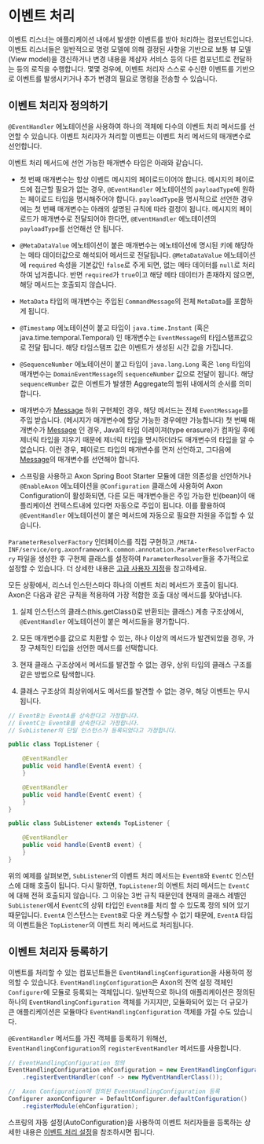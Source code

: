 이벤트 처리
===============

이벤트 리스너는 애플리케이션 내에서 발생한 이벤트를 받아 처리하는 컴포넌트입니다. 이벤트 리스너들은 일반적으로 명령 모델에 의해 결정된 사항을 기반으로 보통 뷰 모델(View model)을 갱신하거나 변경 내용을 제삼자 서비스 등의 다른 컴포넌트로 전달하는 등의 로직을 수행합니다. 몇몇 경우에, 이벤트 처리자 스스로 수신한 이벤트를 기반으로 이벤트를 발생시키거나 추가 변경의 필요로 명령을 전송할 수 있습니다.

이벤트 처리자 정의하기
-----------------------

`@EventHandler` 에노테이션을 사용하여 하나의 객체에 다수의 이벤트 처리 메서드를 선언할 수 있습니다. 이벤트 처리자가 처리할 이벤트는 이벤트 처리 메서드의 매개변수로 선언합니다.

이벤트 처리 메서드에 선언 가능한 매개변수 타입은 아래와 같습니다.

* 첫 번째 매개변수는 항상 이벤트 메시지의 페이로드이어야 합니다. 메시지의 페이로드에 접근할 필요가 없는 경우, `@EventHandler` 에노테이션의 `payloadType`에 원하는 페이로드 타입을 명시해주어야 합니다. `payloadType`을 명시적으로 선언한 경우에는 첫 번째 매개변수는 아래의 설명된 규칙에 따라 결정이 됩니다. 메시지의 페이로드가 매개변수로 전달되어야 한다면, `@EventHandler` 에노테이션의 `payloadType`를 선언해선 안 됩니다.

* `@MetaDataValue` 에노테이션이 붙은 매개변수는 에노테이션에 명시된 키에 해당하는 메타 데이터값으로 해석되어 메서드로 전달됩니다. `@MetaDataValue` 에노테이션에 `required` 속성을 기본값인 `false`로 주게 되면, 없는 메타 데이터를 `null`로 처리하여 넘겨줍니다. 반면 `required`가 `true`이고 해당 메타 데이터가 존재하지 않으면, 해당 메서드는 호출되지 않습니다.

* `MetaData` 타입의 매개변수는 주입된 `CommandMessage`의 전체 `MetaData`를 포함하게 됩니다.

* `@Timestamp` 에노테이션이 붙고 타입이 `java.time.Instant` (혹은 java.time.temporal.Temporal) 인 매개변수는 `EventMessage`의 타임스탬프값으로 전달 됩니다. 해당 타임스탬프 값은 이벤트가 생성된 시간 값을 가집니다.

* `@SequenceNumber` 에노테이션이 붙고 타입이 `java.lang.Long` 혹은 `long` 타입의 매개변수는 `DomainEventMessage`의 `sequenceNumber` 값으로 전달이 됩니다. 해당 `sequenceNumber` 값은 이벤트가 발생한 Aggregate의 범위 내에서의 순서를 의미합니다.

* 매개변수가 [Message](http://www.axonframework.org/apidocs/3.0/org/axonframework/messaging/Message.html) 하위 구현체인 경우, 해당 메서드는 전체 `EventMessage`를 주입 받습니다. (메시지가 매개변수에 할당 가능한 경우에만 가능합니다) 첫 번째 매개변수가 [Message](http://www.axonframework.org/apidocs/3.0/org/axonframework/messaging/Message.html) 인 경우, Java의 타입 이레이져(type erasure)가 컴파일 후에 제너릭 타입을 지우기 때문에 제너릭 타입을 명시하더라도 매개변수의 타입을 알 수 없습니다. 이런 경우, 페이로드 타입의 매개변수를 먼저 선언하고, 그다음에 [Message](http://www.axonframework.org/apidocs/3.0/org/axonframework/messaging/Message.html)의 매개변수를 선언해야 합니다.

* 스프링을 사용하고 Axon Spring Boot Starter 모듈에 대한 의존성을 선언하거나 `@EnableAxon` 에노테이션을 `@Configuration` 클래스에 사용하여 Axon Configuration이 활성화되면, 다른 모든 매개변수들은 주입 가능한 빈(bean)이 애플리케이션 컨텍스트내에 있다면 자동으로 주입이 됩니다. 이를 활용하여 `@EventHandler` 에노테이션이 붙은 메서드에 자동으로 필요한 자원을 주입할 수 있습니다.

`ParameterResolverFactory` 인터페이스를 직접 구현하고 `/META-INF/service/org.axonframework.common.annotation.ParameterResolverFactory` 파일을 생성한 후 구현체 클래스를 설정하여 `ParameterResolver`들을 추가적으로 설정할 수 있습니다. 더 상세한 내용은 [고급 사용자 지정](../part4/advanced-customizations.md)을 참고하세요.

모든 상황에서, 리스너 인스턴스마다 하나의 이벤트 처리 메서드가 호출이 됩니다. Axon은 다음과 같은 규칙을 적용하여 가장 적합한 호출 대상 메서드를 찾아냅니다.

1. 실제 인스턴스의 클래스(this.getClass()로 반환되는 클래스) 계층 구조상에서, ```@EventHandler``` 에노테이션이 붙은 메서드들을 평가합니다.

2. 모든 매개변수를 값으로 치환할 수 있는, 하나 이상의 메서드가 발견되었을 경우, 가장 구체적인 타입을 선언한 메서드를 선택합니다.

3. 현재 클래스 구조상에서 메서드를 발견할 수 없는 경우, 상위 타입의 클래스 구조를 같은 방법으로 탐색합니다.

4. 클래스 구조상의 최상위에서도 메서드를 발견할 수 없는 경우, 해당 이벤트는 무시됩니다.

```java
// EventB는 EventA를 상속한다고 가정합니다.
// EventC는 EventB를 상속한다고 가정합니다.
// SubListener의 단일 인스턴스가 등록되었다고 가정합니다.

public class TopListener {

    @EventHandler
    public void handle(EventA event) {
    }

    @EventHandler
    public void handle(EventC event) {
    }
}

public class SubListener extends TopListener {

    @EventHandler
    public void handle(EventB event) {
    }
}
```

위의 예제를 살펴보면, `SubListener`의 이벤트 처리 메서드는 `EventB`와 `EventC` 인스턴스에 대해 호출이 됩니다. 다시 말하면, `TopListener`의 이벤트 처리 메서드는 `EventC`에 대해 전혀 호출되지 않습니다. 그 이유는 3번 규칙 때문인데 현재의 클래스 레벨인 `SubListener`에서 `EventC`의 상위 타입인 `EventB`를 처리 할 수 있도록 정의 되어 있기 때문입니다. `EventA` 인스턴스는 `EventB`로 다운 캐스팅할 수 없기 때문에, `EventA` 타입의 이벤트들은 `TopListener`의 이벤트 처리 메서드로 처리됩니다.

이벤트 처리자 등록하기
-----------------------------
이벤트를 처리할 수 있는 컴포넌트들은 `EventHandlingConfiguration`을 사용하여 정의할 수 있습니다. `EventHandlingConfiguration`은 Axon의 전역 설정 객체인 `Configurer`에 모듈로 등록되는 객체입니다. 일반적으로 하나의 애플리케이션은 정의된 하나의 `EventHandlingConfiguration` 객체를 가지지만, 모듈화되어 있는 더 규모가 큰 애플리케이션은 모듈마다 `EventHandlingConfiguration` 객체를 가질 수도 있습니다.

`@EventHandler` 메서드를 가진 객체를 등록하기 위해선, `EventHandlingConfiguration`의 `registerEventHandler` 메서드를 사용합니다.

```java
// EventHandlingConfiguration 정의
EventHandlingConfiguration ehConfiguration = new EventHandlingConfiguration()
    .registerEventHandler(conf -> new MyEventHandlerClass());

//  Axon Configuration에 정의된 EventHandlingConfiguration 등록
Configurer axonConfigurer = DefaultConfigurer.defaultConfiguration()
    .registerModule(ehConfiguration);
```

스프링의 자동 설정(AutoConfiguration)을 사용하여 이벤트 처리자들을 등록하는 상세한 내용은 [이벤트 처리 설정](../part3/spring-boot-autoconfig.md#이벤트-처리-설정)을 참조하시면 됩니다.
